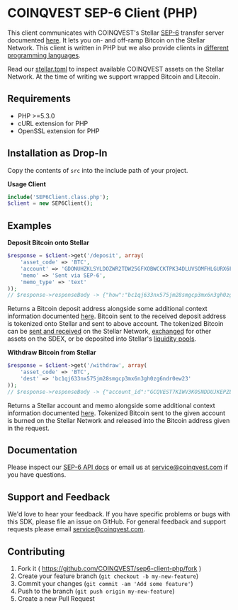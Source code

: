 # COINQVEST SEP-6 Client (PHP)

This client communicates with COINQVEST's Stellar [SEP-6](https://github.com/stellar/stellar-protocol/blob/master/ecosystem/sep-0006.md) transfer server documented [here](https://www.coinqvest.com/en/sep6-docs). It lets you on- and off-ramp Bitcoin on the Stellar Network. This client is written in PHP but we also provide clients in [different programming languages](https://www.coinqvest.com/en/sep6-docs#clients).

Read our [stellar.toml](https://www.coinqvest.com/.well-known/stellar.toml) to inspect available COINQVEST assets on the Stellar Network. At the time of writing we support wrapped Bitcoin and Litecoin. 

Requirements
------------
* PHP >=5.3.0
* cURL extension for PHP
* OpenSSL extension for PHP

Installation as Drop-In
-----------------------
Copy the contents of `src` into the include path of your project.

**Usage Client**
```php
include('SEP6Client.class.php');
$client = new SEP6Client();
```

## Examples

**Deposit Bitcoin onto Stellar**
```php
$response = $client->get('/deposit', array(
    'asset_code' => 'BTC',
    'account' => 'GDONUHZKLSYLDOZWR2TDW25GFXOBWCCKTPK34DLUVSOMFHLGURX6FNU6',
    'memo' => 'Sent via SEP-6',
    'memo_type' => 'text'
));
// $response->responseBody -> {"how":"bc1qj633nx575jm28smgcp3mx6n3gh0zg6ndr0ew23","id":"f2118ef4115642870638616a4372","eta":600,"min_amount":"0.00001","max_amount":"100.0000000","extra_info":{}}
```

Returns a Bitcoin deposit address alongside some additional context information documented [here](https://www.coinqvest.com/en/sep6-docs#get-deposit). Bitcoin sent to the received deposit address is tokenized onto Stellar and sent to above account. The tokenized Bitcoin can be [sent and received](https://developers.stellar.org/docs/tutorials/send-and-receive-payments) on the Stellar Network, [exchanged](https://developers.stellar.org/docs/encyclopedia/path-payments) for other assets on the SDEX, or be deposited into Stellar's [liquidity pools](https://developers.stellar.org/docs/encyclopedia/liquidity-on-stellar-sdex-liquidity-pools).


**Withdraw Bitcoin from Stellar**
```php
$response = $client->get('/withdraw', array(
    'asset_code' => 'BTC',
    'dest' => 'bc1qj633nx575jm28smgcp3mx6n3gh0zg6ndr0ew23'
));
// $response->responseBody -> {"account_id":"GCQVEST7KIWV3KOSNDDUJKEPZLBFWKM7DUS4TCLW2VNVPCBGTDRVTEIT","memo_type":"text","memo":"010cdf0a41410d75b2797a6fa38f","id":"010cdf0a41410d75b2797a6fa38f","min_amount":"0.0005000","max_amount":"100.0000000","fee_fixed":0.0002,"fee_percent":0.2,"extra_info":{"message":"An amount above 100.0000000 will take longer to complete"}}
```

Returns a Stellar account and memo alongside some additional context information documented [here](https://www.coinqvest.com/en/sep6-docs#get-withdraw). Tokenized Bitcoin sent to the given account is burned on the Stellar Network and released into the Bitcoin address given in the request.

## Documentation

Please inspect our [SEP-6 API docs](https://www.coinqvest.com/en/sep6-docs) or email us at service@coinqvest.com if you have questions.

Support and Feedback
--------------------
We'd love to hear your feedback. If you have specific problems or bugs with this SDK, please file an issue on GitHub. For general feedback and support requests please email service@coinqvest.com.

Contributing
------------

1. Fork it ( https://github.com/COINQVEST/sep6-client-php/fork )
2. Create your feature branch (`git checkout -b my-new-feature`)
3. Commit your changes (`git commit -am 'Add some feature'`)
4. Push to the branch (`git push origin my-new-feature`)
5. Create a new Pull Request
